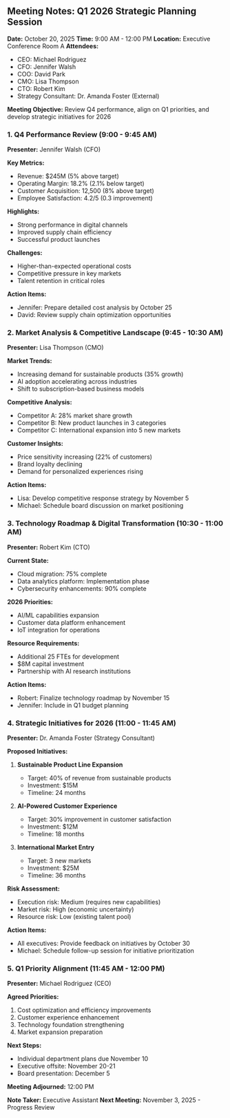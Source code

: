 ## Meeting Notes: Q1 2026 Strategic Planning Session

**Date:** October 20, 2025
**Time:** 9:00 AM - 12:00 PM
**Location:** Executive Conference Room A
**Attendees:**
- CEO: Michael Rodriguez
- CFO: Jennifer Walsh
- COO: David Park
- CMO: Lisa Thompson
- CTO: Robert Kim
- Strategy Consultant: Dr. Amanda Foster (External)

**Meeting Objective:**
Review Q4 performance, align on Q1 priorities, and develop strategic initiatives for 2026

### 1. Q4 Performance Review (9:00 - 9:45 AM)
**Presenter:** Jennifer Walsh (CFO)

**Key Metrics:**
- Revenue: $245M (5% above target)
- Operating Margin: 18.2% (2.1% below target)
- Customer Acquisition: 12,500 (8% above target)
- Employee Satisfaction: 4.2/5 (0.3 improvement)

**Highlights:**
- Strong performance in digital channels
- Improved supply chain efficiency
- Successful product launches

**Challenges:**
- Higher-than-expected operational costs
- Competitive pressure in key markets
- Talent retention in critical roles

**Action Items:**
- Jennifer: Prepare detailed cost analysis by October 25
- David: Review supply chain optimization opportunities

### 2. Market Analysis & Competitive Landscape (9:45 - 10:30 AM)
**Presenter:** Lisa Thompson (CMO)

**Market Trends:**
- Increasing demand for sustainable products (35% growth)
- AI adoption accelerating across industries
- Shift to subscription-based business models

**Competitive Analysis:**
- Competitor A: 28% market share growth
- Competitor B: New product launches in 3 categories
- Competitor C: International expansion into 5 new markets

**Customer Insights:**
- Price sensitivity increasing (22% of customers)
- Brand loyalty declining
- Demand for personalized experiences rising

**Action Items:**
- Lisa: Develop competitive response strategy by November 5
- Michael: Schedule board discussion on market positioning

### 3. Technology Roadmap & Digital Transformation (10:30 - 11:00 AM)
**Presenter:** Robert Kim (CTO)

**Current State:**
- Cloud migration: 75% complete
- Data analytics platform: Implementation phase
- Cybersecurity enhancements: 90% complete

**2026 Priorities:**
- AI/ML capabilities expansion
- Customer data platform enhancement
- IoT integration for operations

**Resource Requirements:**
- Additional 25 FTEs for development
- $8M capital investment
- Partnership with AI research institutions

**Action Items:**
- Robert: Finalize technology roadmap by November 15
- Jennifer: Include in Q1 budget planning

### 4. Strategic Initiatives for 2026 (11:00 - 11:45 AM)
**Presenter:** Dr. Amanda Foster (Strategy Consultant)

**Proposed Initiatives:**
1. **Sustainable Product Line Expansion**
   - Target: 40% of revenue from sustainable products
   - Investment: $15M
   - Timeline: 24 months

2. **AI-Powered Customer Experience**
   - Target: 30% improvement in customer satisfaction
   - Investment: $12M
   - Timeline: 18 months

3. **International Market Entry**
   - Target: 3 new markets
   - Investment: $25M
   - Timeline: 36 months

**Risk Assessment:**
- Execution risk: Medium (requires new capabilities)
- Market risk: High (economic uncertainty)
- Resource risk: Low (existing talent pool)

**Action Items:**
- All executives: Provide feedback on initiatives by October 30
- Michael: Schedule follow-up session for initiative prioritization

### 5. Q1 Priority Alignment (11:45 AM - 12:00 PM)
**Presenter:** Michael Rodriguez (CEO)

**Agreed Priorities:**
1. Cost optimization and efficiency improvements
2. Customer experience enhancement
3. Technology foundation strengthening
4. Market expansion preparation

**Next Steps:**
- Individual department plans due November 10
- Executive offsite: November 20-21
- Board presentation: December 5

**Meeting Adjourned:** 12:00 PM

**Note Taker:** Executive Assistant
**Next Meeting:** November 3, 2025 - Progress Review
